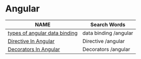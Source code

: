 # Angular

NAME|Search Words
----|-----
[types of angular data binding](./types%20of%20angular%20data%20binding.md)|data binding /angular
[Directive In Angular](./DirectiveInAngular.md)|Directive /angular
[Decorators In Angular](./DecoratorsInAngular.md)|Decorators /angular
